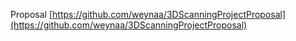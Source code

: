 Proposal [https://github.com/weynaa/3DScanningProjectProposal](https://github.com/weynaa/3DScanningProjectProposal)



